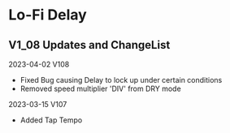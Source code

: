 # Lo-Fi Delay

## V1_08 Updates and ChangeList

2023-04-02 V108
- Fixed Bug causing Delay to lock up under certain conditions
- Removed speed multiplier 'DIV' from DRY mode

2023-03-15 V107
- Added Tap Tempo
